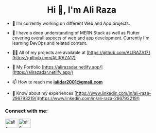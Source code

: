 <h1 align="center">Hi 👋, I'm Ali Raza </h1>

- 🔭 I’m currently working on different Web and App projects.

- 🌱 I have a deep understanding of MERN Stack as well as Flutter covering overall aspects of web and app development. Currently I'm learning DevOps and related content.

- 👨‍💻 All of my projects are available at [https://github.com/ALIRAZA17](https://github.com/ALIRAZA17)

- 🤘 My Portfolio [https://alirazadar.netlify.app/](https://alirazadar.netlify.app/)

- 📫 How to reach me **ialidar2001@gmail.com**

- 📄 Know about my experiences [https://www.linkedin.com/in/ali-raza-296793219/](https://www.linkedin.com/in/ali-raza-296793219/)

<h3 align="left">Connect with me:</h3>
<p align="left">
<a href="https://linkedin.com/in/ali-raza-296793219" target="blank"><img align="center" src="https://raw.githubusercontent.com/rahuldkjain/github-profile-readme-generator/master/src/images/icons/Social/linked-in-alt.svg" alt="ali-raza-296793219" height="30" width="40" /></a>
<a href="https://alirazadar.netlify.app/" target="blank"><img align="center" src="https://cdn.jsdelivr.net/npm/simple-icons@3.0.1/icons/dev-dot-to.svg" alt="ali's portfolio" height="30" width="40" /></a>
</p>




